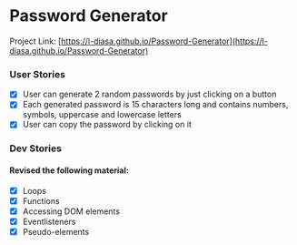 # Password Generator
Project Link: [https://l-diasa.github.io/Password-Generator](https://l-diasa.github.io/Password-Generator)

### User Stories
- [x] User can generate 2 random passwords by just clicking on a button
- [x] Each generated password is 15 characters long and contains numbers, symbols, uppercase and lowercase letters
- [x] User can copy the password by clicking on it

### Dev Stories
#### Revised the following material:
- [x] Loops
- [x] Functions
- [x] Accessing DOM elements
- [x] Eventlisteners
- [x] Pseudo-elements
